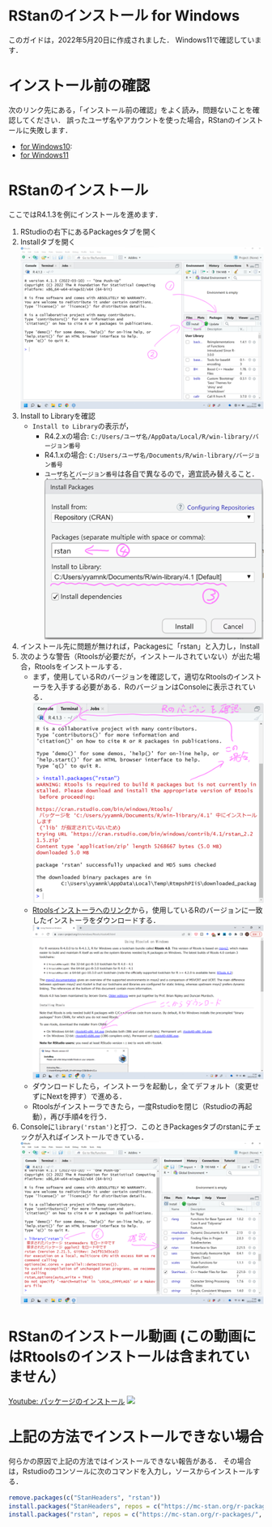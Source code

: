 # RStanのインストール for Windows

このガイドは，2022年5月20日に作成されました．
Windows11で確認しています．

# インストール前の確認

次のリンク先にある，「インストール前の確認」をよく読み，問題ないことを確認してください．
誤ったユーザ名やアカウントを使った場合，RStanのインストールに失敗します．

- [for Windows10](https://github.com/yyamnk/DataAnalysis/blob/master/install/windows10.md#%E3%82%A4%E3%83%B3%E3%82%B9%E3%83%88%E3%83%BC%E3%83%AB%E5%89%8D%E3%81%AE%E7%A2%BA%E8%AA%8D): 
- [for Windows11](https://github.com/yyamnk/DataAnalysis/blob/master/install/windows11.md#%E3%82%A4%E3%83%B3%E3%82%B9%E3%83%88%E3%83%BC%E3%83%AB%E5%89%8D%E3%81%AE%E7%A2%BA%E8%AA%8D) 


# RStanのインストール

ここではR4.1.3を例にインストールを進めます．

1. RStudioの右下にあるPackagesタブを開く
2. Installタブを開く
    ![](./win_step1.png?raw=true)
3. Install to Libraryを確認
    - `Install to Library`の表示が，
        - R4.2.xの場合: `C:/Users/ユーザ名/AppData/Local/R/win-library/バージョン番号` 
        - R4.1.xの場合: `C:/Users/ユーザ名/Documents/R/win-library/バージョン番号`
        - `ユーザ名`と`バージョン番号`は各自で異なるので，適宜読み替えること．
    ![](./win_step2.png?raw=true)
4. インストール先に問題が無ければ，Packagesに「rstan」と入力し，Install
5. 次のような警告（Rtoolsが必要だが，インストールされていない）が出た場合，Rtoolsをインストールする．
    - まず，使用しているRのバージョンを確認して，適切なRtoolsのインストーラを入手する必要がある．RのバージョンはConsoleに表示されている．
    ![](./win_step3.png?raw=true)
    - [Rtoolsインストーラへのリンク](https://cran.r-project.org/bin/windows/Rtools/)から，使用しているRのバージョンに一致したインストーラをダウンロードする．
    ![](./win_step4.png?raw=true)
    - ダウンロードしたら，インストーラを起動し，全てデフォルト（変更せずにNextを押す）で進める．
    - Rtoolsがインストーラできたら，一度Rstudioを閉じ（Rstudioの再起動），再び手順4を行う．
6. Consoleに`library('rstan')`と打つ．このときPackagesタブのrstanにチェックが入ればインストールできている．
    ![](./win_step5.png?raw=true)


# RStanのインストール動画 (この動画にはRtoolsのインストールは含まれていません）

[Youtube: パッケージのインストール](https://youtu.be/JyKWeQMp5F4)
[![](https://img.youtube.com/vi/JyKWeQMp5F4/0.jpg)](https://www.youtube.com/watch?v=JyKWeQMp5F4)


# 上記の方法でインストールできない場合

何らかの原因で上記の方法ではインストールできない報告がある．
その場合は，Rstudioのコンソールに次のコマンドを入力し，ソースからインストールする．

```R
remove.packages(c("StanHeaders", "rstan"))
install.packages("StanHeaders", repos = c("https://mc-stan.org/r-packages/", getOption("repos")))
install.packages("rstan", repos = c("https://mc-stan.org/r-packages/", getOption("repos")))
```

